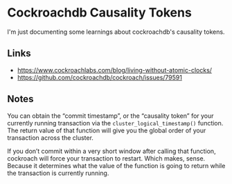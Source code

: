 # Cockroachdb Causality Tokens
I'm just documenting some learnings about cockroachdb's causality tokens.


## Links
- <https://www.cockroachlabs.com/blog/living-without-atomic-clocks/>
- <https://github.com/cockroachdb/cockroach/issues/79591>

## Notes

You can obtain the “commit timestamp”, or the “causality token” for your currently running transaction via the `cluster_logical_timestamp()` function. The return value of that function will give you the global order of your transaction across the cluster.

If you don’t commit within a very short window after calling that function, cockroach will force your transaction to restart. Which makes, sense. Because it determines what the value of the function is going to return while the transaction is currently running.
